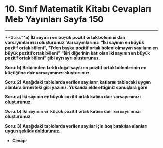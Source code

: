 # 10. Sınıf Matematik Kitabı Cevapları Meb Yayınları Sayfa 150

---

**Soru:****a) İki sayının en büyük pozitif ortak bölenine dair varsayımlarınızı oluşturunuz. Varsayımlarınızı “İki sayının en büyük pozitif ortak böleni”, “1’den başka pozitif ortak böleni olmayan sayıların en büyük pozitif ortak böleni” “Biri diğerinin katı olan iki sayının en büyük pozitif ortak böleni” gibi ayrı ayrı oluşturunuz.**

**Soru: b) Birbirinden farklı doğal sayıların pozitif ortak bölenlerinin en küçüğüne dair varsayımınızı oluşturunuz.**

**Soru: 2) Aşağıdaki tablolarda verilen sayıların katlarını tablodaki uygun alanlara örnekteki gibi yazınız. Yukarıda elde ettiğiniz sonuçlara göre**

**Soru: a) İki sayının en büyük pozitif ortak katına dair varsayımınızı oluşturunuz.**

**Soru: b) İki sayının en küçük pozitif ortak katına dair varsayımınızı oluşturunuz.**

**Soru: 3) Aşağıdaki tablolarda verilen sayılar için boş bırakılan alanları uygun şekilde doldurunuz.**

-   **Cevap**: